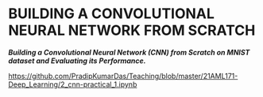 # BUILDING A CONVOLUTIONAL NEURAL NETWORK FROM SCRATCH

_**Building a Convolutional Neural Network (CNN) from Scratch on MNIST dataset and Evaluating its Performance.**_

https://github.com/PradipKumarDas/Teaching/blob/master/21AML171-Deep_Learning/2_cnn-practical_1.ipynb
